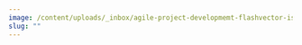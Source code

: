 ```yaml
---
image: /content/uploads/_inbox/agile-project-developmemt-flashvector-istock-getty-images-2149784445-2160477593.png
slug: ""
---
```

